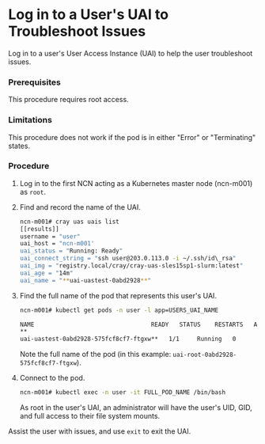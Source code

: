 # Log in to a User's UAI to Troubleshoot Issues

Log in to a user's User Access Instance \(UAI\) to help the user troubleshoot issues.

### Prerequisites

This procedure requires root access.

### Limitations

This procedure does not work if the pod is in either "Error" or "Terminating" states.

### Procedure

1.  Log in to the first NCN acting as a Kubernetes master node \(ncn-m001\) as `root`.

2.  Find and record the name of the UAI.

    ```bash
    ncn-m001# cray uas uais list
    [[results]]
    username = "user"
    uai_host = "ncn-m001'
    uai_status = "Running: Ready"
    uai_connect_string = "ssh user@203.0.113.0 -i ~/.ssh/id\_rsa"
    uai_img = "registry.local/cray/cray-uas-sles15sp1-slurm:latest"
    uai_age = "14m"
    uai_name = "**uai-uastest-0abd2928**"
    ```

3.  Find the full name of the pod that represents this user's UAI.

    ```bash
    ncn-m001# kubectl get pods -n user -l app=USERS_UAI_NAME

    NAME                                 READY   STATUS    RESTARTS   AGE
    **
    uai-uastest-0abd2928-575fcf8cf7-ftgxw**   1/1     Running   0          89m
    ```

    Note the full name of the pod \(in this example: `uai-root-0abd2928-575fcf8cf7-ftgxw`\).

4.  Connect to the pod.

    ```bash
    ncn-m001# kubectl exec -n user -it FULL_POD_NAME /bin/bash
    ```

    As root in the user's UAI, an administrator will have the user's UID, GID, and full access to their file system mounts.


Assist the user with issues, and use `exit` to exit the UAI.

